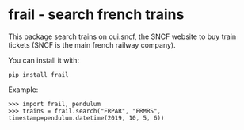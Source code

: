 frail - search french trains
========================================================

This package search trains on oui.sncf, the SNCF website to buy train tickets (SNCF is the main french railway company).

You can install it with:

    pip install frail

Example:

    >>> import frail, pendulum
    >>> trains = frail.search("FRPAR", "FRMRS", timestamp=pendulum.datetime(2019, 10, 5, 6))
